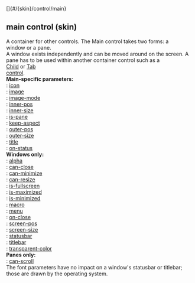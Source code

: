 []{#/{skin}/control/main}    
## main control (skin)    
A container for other controls. The Main control takes two forms: a    
window or a pane.    
A window exists independently and can be moved around on the screen. A    
pane has to be used within another container control such as a    
[Child](/ref/%7Bskin%7D/control/child.md) or [Tab    
control](/ref/%7Bskin%7D/control/tab.md).    
**Main-specific parameters:**    
:   [icon](/ref/%7Bskin%7D/param/icon.md)    
:   [image](/ref/%7Bskin%7D/param/image.md)    
:   [image-mode](/ref/%7Bskin%7D/param/image-mode.md)    
:   [inner-pos](/ref/%7Bskin%7D/param/inner-size.md)    
:   [inner-size](/ref/%7Bskin%7D/param/inner-size.md)    
:   [is-pane](/ref/%7Bskin%7D/param/is-pane.md)    
:   [keep-aspect](/ref/%7Bskin%7D/param/keep-aspect.md)    
:   [outer-pos](/ref/%7Bskin%7D/param/outer-pos.md)    
:   [outer-size](/ref/%7Bskin%7D/param/outer-size.md)    
:   [title](/ref/%7Bskin%7D/param/title.md)    
:   [on-status](/ref/%7Bskin%7D/param/on-status.md)    
**Windows only:**    
:   [alpha](/ref/%7Bskin%7D/param/alpha.md)    
:   [can-close](/ref/%7Bskin%7D/param/can-close.md)    
:   [can-minimize](/ref/%7Bskin%7D/param/can-minimize.md)    
:   [can-resize](/ref/%7Bskin%7D/param/can-resize.md)    
:   [is-fullscreen](/ref/%7Bskin%7D/param/is-fullscreen.md)    
:   [is-maximized](/ref/%7Bskin%7D/param/is-maximized.md)    
:   [is-minimized](/ref/%7Bskin%7D/param/is-minimized.md)    
:   [macro](/ref/%7Bskin%7D/param/macro.md)    
:   [menu](/ref/%7Bskin%7D/param/menu.md)    
:   [on-close](/ref/%7Bskin%7D/param/on-close.md)    
:   [screen-pos](/ref/%7Bskin%7D/param/screen-pos.md)    
:   [screen-size](/ref/%7Bskin%7D/param/screen-size.md)    
:   [statusbar](/ref/%7Bskin%7D/param/statusbar.md)    
:   [titlebar](/ref/%7Bskin%7D/param/titlebar.md)    
:   [transparent-color](/ref/%7Bskin%7D/param/transparent-color.md)    
**Panes only:**    
:   [can-scroll](/ref/%7Bskin%7D/param/can-scroll.md)    
The font parameters have no impact on a window\'s statusbar or titlebar;    
those are drawn by the operating system.  